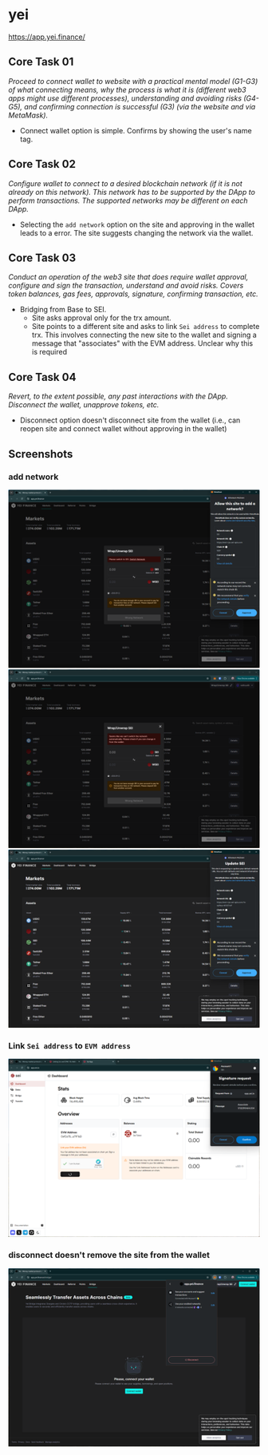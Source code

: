 # yei
https://app.yei.finance/

## Core Task 01

*Proceed to connect wallet to website with a practical mental model (G1-G3) of what connecting means, why the process is what it is (different web3 apps might use different processes), understanding and avoiding risks (G4-G5), and confirming connection is successful (G3) (via the website and via MetaMask).*

- Connect wallet option is simple. Confirms by showing the user's name tag.

## Core Task 02

*Configure wallet to connect to a desired blockchain network (if it is not already on this network). This network has to be supported by the DApp to perform transactions. The supported networks may be different on each DApp.* 

- Selecting the `add network` option on the site and approving in the wallet leads to a error. The site suggests changing the network via the wallet.

## Core Task 03

*Conduct an operation of the web3 site that does require wallet approval, configure and sign the transaction, understand and avoid risks. Covers token balances, gas fees, approvals, signature, confirming transaction, etc.*

- Bridging from Base to SEI.        
    - Site asks approval only for the trx amount.
    - Site points to a different site and asks to link `Sei address` to complete trx. This involves connecting the new site to the wallet and signing a message that "associates" with the EVM address. Unclear why this is required


## Core Task 04

*Revert, to the extent possible, any past interactions with the DApp. Disconnect the wallet, unapprove tokens, etc.* 

- Disconnect option doesn't disconnect site from the wallet (i.e., can reopen site and connect wallet without approving in the wallet)

## Screenshots
### add network
![wallet](image-87.png)
![error](image-88.png)
![update network info](image-89.png)

### Link `Sei address` to `EVM address`
![link sei](image-90.png)

### disconnect doesn't remove the site from the wallet
![wallet](image-91.png)